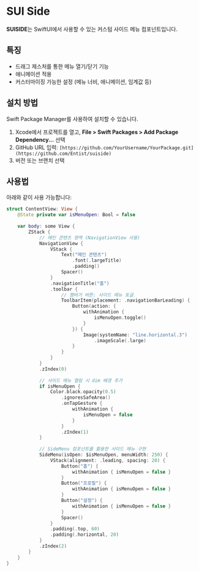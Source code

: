 
# SUI Side

**SUISIDE**는 SwiftUI에서 사용할 수 있는 커스텀 사이드 메뉴 컴포넌트입니다.

## 특징

- 드래그 제스처를 통한 메뉴 열기/닫기 기능
- 애니메이션 적용
- 커스터마이징 가능한 설정 (메뉴 너비, 애니메이션, 임계값 등)

## 설치 방법

Swift Package Manager를 사용하여 설치할 수 있습니다.

1. Xcode에서 프로젝트를 열고, **File > Swift Packages > Add Package Dependency...** 선택
2. GitHub URL 입력: `[https://github.com/YourUsername/YourPackage.git](https://github.com/Entist/suiside)`
3. 버전 또는 브랜치 선택

## 사용법

아래와 같이 사용 가능합니다:

```swift
struct ContentView: View {
    @State private var isMenuOpen: Bool = false
    
    var body: some View {
        ZStack {
            // 메인 콘텐츠 영역 (NavigationView 사용)
            NavigationView {
                VStack {
                    Text("메인 콘텐츠")
                        .font(.largeTitle)
                        .padding()
                    Spacer()
                }
                .navigationTitle("홈")
                .toolbar {
                    // 햄버거 버튼: 사이드 메뉴 토글
                    ToolbarItem(placement: .navigationBarLeading) {
                        Button(action: {
                            withAnimation {
                                isMenuOpen.toggle()
                            }
                        }) {
                            Image(systemName: "line.horizontal.3")
                                .imageScale(.large)
                        }
                    }
                }
            }
            .zIndex(0)
            
            // 사이드 메뉴 열림 시 dim 배경 추가
            if isMenuOpen {
                Color.black.opacity(0.5)
                    .ignoresSafeArea()
                    .onTapGesture {
                        withAnimation {
                            isMenuOpen = false
                        }
                    }
                    .zIndex(1)
            }
            
            // SideMenu 컴포넌트를 활용한 사이드 메뉴 구현
            SideMenu(isOpen: $isMenuOpen, menuWidth: 250) {
                VStack(alignment: .leading, spacing: 20) {
                    Button("홈") {
                        withAnimation { isMenuOpen = false }
                    }
                    Button("프로필") {
                        withAnimation { isMenuOpen = false }
                    }
                    Button("설정") {
                        withAnimation { isMenuOpen = false }
                    }
                    Spacer()
                }
                .padding(.top, 60)
                .padding(.horizontal, 20)
            }
            .zIndex(2)
        }
    }
}
```

